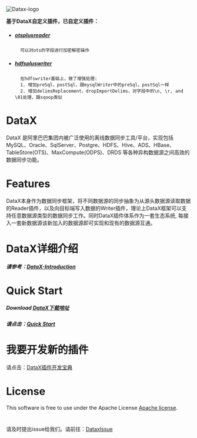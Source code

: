 ![Datax-logo](https://github.com/alibaba/DataX/blob/master/images/DataX-logo.jpg)

**基于DataX自定义插件，已自定义插件：** 

- ##### [otsplusreader](https://github.com/codingdebugallday/DataX/blob/master/otsplusreader/doc/otsplusreader.md)

        可以对ots的字段进行加密解密操作

- ##### [hdfspluswriter](https://github.com/codingdebugallday/DataX/blob/master/hdfspluswriter/doc/hdfspluswriter.md)

        在hdfswriter基础上，做了增强处理: 
        1. 增加preSql，postSql，跟mysqlWriter中的preSql，postSql一样
        2. 增加delimsReplacement，dropImportDelims，对字段中的\n, \r, and \01处理，跟sqoop类似
        

# DataX

DataX 是阿里巴巴集团内被广泛使用的离线数据同步工具/平台，实现包括 MySQL、Oracle、SqlServer、Postgre、HDFS、Hive、ADS、HBase、TableStore(OTS)、MaxCompute(ODPS)、DRDS 等各种异构数据源之间高效的数据同步功能。



# Features

DataX本身作为数据同步框架，将不同数据源的同步抽象为从源头数据源读取数据的Reader插件，以及向目标端写入数据的Writer插件，理论上DataX框架可以支持任意数据源类型的数据同步工作。同时DataX插件体系作为一套生态系统, 每接入一套新数据源该新加入的数据源即可实现和现有的数据源互通。



# DataX详细介绍

##### 请参考：[DataX-Introduction](https://github.com/alibaba/DataX/blob/master/introduction.md)



# Quick Start

##### Download [DataX下载地址](http://datax-opensource.oss-cn-hangzhou.aliyuncs.com/datax.tar.gz)

##### 请点击：[Quick Start](https://github.com/alibaba/DataX/blob/master/userGuid.md)


# 我要开发新的插件
请点击：[DataX插件开发宝典](https://github.com/alibaba/DataX/blob/master/dataxPluginDev.md)

# License

This software is free to use under the Apache License [Apache license](https://github.com/alibaba/DataX/blob/master/license.txt).

# 
请及时提出issue给我们。请前往：[DataxIssue](https://github.com/alibaba/DataX/issues)
